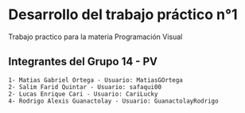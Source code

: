 # Desarrollo del trabajo práctico n°1
Trabajo practico para la materia Programación Visual
## Integrantes del Grupo 14 - PV
    1- Matias Gabriel Ortega - Usuario: MatiasGOrtega
    2- Salim Farid Quintar - Usuario: safaqui00
    2- Lucas Enrique Cari - Usuario: CariLucky
    4- Rodrigo Alexis Guanactolay - Usuario: GuanactolayRodrigo
